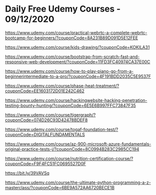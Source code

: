 # Daily Free Udemy Courses - 09/12/2020

https://www.udemy.com/course/practical-webrtc-a-complete-webrtc-bootcamp-for-beginners/?couponCode=8A231B89D091D5E12FEE
https://www.udemy.com/course/kids-drawing/?couponCode=KOKILA31
https://www.udemy.com/course/bootstrap-from-scratch-fast-and-responsive-web-development/?couponCode=11FD3FC40974CA37E00C
https://www.udemy.com/course/how-to-play-piano-go-from-a-beginnerintermediate-to-a-pro/?couponCode=4F191BDD2035C5E9537F
https://www.udemy.com/course/phase-heat-treatment/?couponCode=EE1603172D01E242C462
https://www.udemy.com/course/hackingwebsite-hacking-penetration-testing-bounty-hunting/?couponCode=6E5E6B997FFC73847F35
https://www.udemy.com/course/tigergraph/?couponCode=074D26C93D42478BDEF8
https://www.udemy.com/course/togaf-foundation-test/?couponCode=DIGITALFUNDAMENTALS
https://www.udemy.com/course/az-900-microsoft-azure-fundamentals-original-practice-tests-j/?couponCode=8C0994B283C2985CC194
https://www.udemy.com/course/nutrition-certification-course/?couponCode=F9F4FC51FC0695527D0F
https://bit.ly/39VAVSq
https://www.udemy.com/course/the-ultimate-python-programming-a-z-masterclass/?couponCode=6BE9A572AA6720BECE1B
